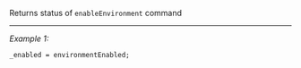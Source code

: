 Returns status of `enableEnvironment` command


---
*Example 1:*
```sqf
_enabled = environmentEnabled;
```